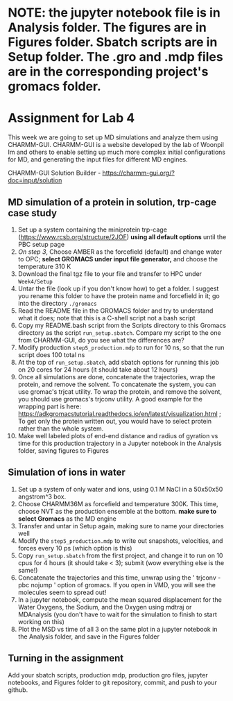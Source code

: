 # NOTE: the jupyter notebook file is in Analysis folder. The figures are in Figures folder. Sbatch scripts are in Setup folder. The .gro and .mdp files are in the corresponding project's gromacs folder.


# Assignment for Lab 4

This week we are going to set up MD simulations and analyze them using CHARMM-GUI. CHARMM-GUI is a website developed by the lab of Woonpil Im and others to enable setting up much more complex initial configurations for MD, and generating the input files for different MD engines.

CHARMM-GUI Solution Builder - https://charmm-gui.org/?doc=input/solution

## MD simulation of a protein in solution, trp-cage case study
1. Set up a system containing the miniprotein trp-cage (https://www.rcsb.org/structure/2JOF) **using all default options** until the PBC setup page
2. *On step 3*, Choose AMBER as the forcefield (default) and change water to OPC; **select GROMACS under input file generator,** and choose the temperature 310 K
3. Download the final tgz file to your file and transfer to HPC under `Week4/Setup`
4. Untar the file (look up if you don't know how) to get a folder. I suggest you rename this folder to have the protein name and forcefield in it;  go into the directory `./gromacs`
5. Read the README file in the GROMACS folder and try to understand what it does; note that this is a C-shell script not a bash script
6. Copy my README.bash script from the Scripts directory to this Gromacs directory as the script `run_setup.sbatch`. Compare my script to the one from CHARMM-GUI, do you see what the differences are? 
7. Modify production `step5_production.mdp` to run for 10 ns, so that the run script does 100 total ns
8. At the top of `run_setup.sbatch`, add sbatch options for running this job on 20 cores for 24 hours (it should take about 12 hours)
9. Once all simulations are done, concatenate the trajectories, wrap the protein, and remove the solvent.
To concatenate the system, you can use gromac's trjcat utility.
To wrap the protein, and remove the solvent, you should use gromacs's trjconv utility. A good example for the wrapping part is here: https://adkgromacstutorial.readthedocs.io/en/latest/visualization.html ; To get only the protein written out, you would have to select protein rather than the whole system.
10. Make well labeled plots of end-end distance and radius of gyration vs time for this production trajectory in a Jupyter notebook in the Analysis folder, saving figures to Figures

## Simulation of ions in water
1. Set up a system of only water and ions, using 0.1 M NaCl in a 50x50x50 angstrom^3 box. 
2. Choose CHARMM36M as forcefield and temperature 300K. This time, choose NVT as the production ensemble at the bottom. **make sure to select Gromacs** as the MD engine
3. Transfer and untar in Setup again, making sure to name your directories well
4. Modify the `step5_production.mdp` to write out snapshots, velocities, and forces every 10 ps (which option is this)
5. Copy `run_setup.sbatch` from the first project, and change it to run on 10 cpus for 4 hours (it should take < 3); submit (wow everything else is the same!)
6. Concatenate the trajectories and this time, unwrap using the ' trjconv -pbc nojump ' option of gromacs. If you open in VMD, you will see the molecules seem to spread out!
7. In a jupyter notebook, compute the mean squared displacement for the Water Oxygens, the Sodium, and the Oxygen using mdtraj or MDAnalysis (you don't have to wait for the simulation to finish to start working on this)
8. Plot the MSD vs time of all 3 on the same plot in a jupyter notebook in the Analysis folder, and save in the Figures folder

## Turning in the assignment
Add your sbatch scripts, production mdp, production gro files, jupyter notebooks, and Figures folder to git repository, commit, and push to your github.
